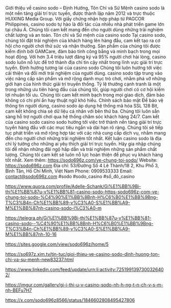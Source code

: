 Giới thiệu về casino sodo – Định Hướng, Tôn Chỉ và Sứ Mệnh
casino sodo là một nền tảng giải trí trực tuyến, được thành lập năm 2012 và trực thuộc HUIXING Media Group. Với giấy chứng nhận hợp pháp từ PAGCOR Philippines, casino sodo tự hào là đối tác của nhiều nhà phát triển game lớn tại châu Á. Chúng tôi cam kết mang đến cho người dùng những trải nghiệm chất lượng và an toàn.
Tôn chỉ và Sứ mệnh của casino sodo
Tại casino sodo, chúng tôi đặt trải nghiệm của khách hàng lên hàng đầu, cam kết tạo ra cơ hội cho người chơi thử sức và nhận thưởng. Sản phẩm của chúng tôi được kiểm định bởi GAMCare, đảm bảo tính công bằng và minh bạch trong mọi hoạt động.
Với hơn 3.4 triệu lượt đăng ký và 95% người chơi hài lòng, casino sodo luôn nỗ lực để trở thành địa chỉ tin cậy nhất trong lĩnh vực giải trí trực tuyến.
Định hướng tương lai của casino sodo
Chúng tôi luôn hướng tới việc cải thiện và đổi mới trải nghiệm của người dùng. casino sodo tập trung vào việc nâng cấp sản phẩm và mở rộng danh mục trò chơi, nhằm phá vỡ những giới hạn của hình thức giải trí truyền thống.
Tỷ lệ thưởng cạnh tranh là một trong những ưu tiên hàng đầu của chúng tôi, giúp người chơi có cơ hội kiếm lợi nhuận tối ưu. Chúng tôi cam kết minh bạch trong mọi giao dịch, đảm bảo không có chi phí ẩn hay thuật ngữ khó hiểu.
Chính sách bảo mật
Để bảo vệ thông tin người dùng, casino sodo áp dụng hệ thống mã hóa SSL 128 Bit, cam kết không chia sẻ dữ liệu cá nhân với bên thứ ba. Chúng tôi luôn sẵn sàng hỗ trợ người chơi qua hệ thống chăm sóc khách hàng 24/7.
Cam kết của casino sodo
casino sodo hướng tới việc trở thành nền tảng giải trí trực tuyến hàng đầu với các mục tiêu ngắn và dài hạn rõ ràng. Chúng tôi sẽ tiếp tục phát triển và mở rộng hợp tác với các nhà cung cấp dịch vụ, nhằm mang đến cho người chơi những trải nghiệm tốt nhất.
Kết luận
casino sodo là địa chỉ lý tưởng cho những ai yêu thích giải trí trực tuyến. Hãy gia nhập chúng tôi để nhận những đãi ngộ hấp dẫn và trải nghiệm những sản phẩm chất lượng. Chúng tôi cam kết sẽ luôn nỗ lực hoàn thiện để phục vụ khách hàng tốt nhất.
Xem thêm: https://sodo696z.com/ve-chung-toi-sodo/
Website: https://sodo696z.com
Địa chỉ: 53/Đường Số 4 Lê Thành/18 2, Khu Phố 3, Bình Tân, Hồ Chí Minh, Việt Nam
Phone: 0909533333
Email: contact@sodo696z.com
#sodo #sodo_casino #số_đỏ_casino





https://www.quora.com/profile/Adelle-Schank/Gi%E1%BB%9Bi-thi%E1%BB%87u-v%E1%BB%81-casino-sodo-https-sodo696z-com-ve-chung-toi-sodo-%C4%90%E1%BB%8Bnh-H%C6%B0%E1%BB%9Bng-T%C3%B4n-Ch%E1%BB%89-v%C3%A0-S%E1%BB%A9-M%E1%BB%87nh-casino-sodo-l%C3%A0-m


https://telegra.ph/Gi%E1%BB%9Bi-thi%E1%BB%87u-v%E1%BB%81-casino-sodo--%C4%90%E1%BB%8Bnh-H%C6%B0%E1%BB%9Bng-T%C3%B4n-Ch%E1%BB%89-v%C3%A0-S%E1%BB%A9-M%E1%BB%87nh-10-16


https://sites.google.com/view/sodo696z/home/5


https://so697z.xim.tv/tin-tuc/gioi-thieu-ve-casino-sodo-dinh-huong-ton-chi-va-su-menh-new83237.html


https://www.linkedin.com/feed/update/urn:li:activity:7251991397300326402/


https://imgur.com/gallery/gi-i-thi-u-v-casino-sodo-nh-h-ng-t-n-ch-v-s-m-nh-BEFu7H7


https://x.com/sodo696z8566/status/1846602808495427806









